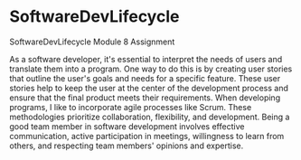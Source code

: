 # SoftwareDevLifecycle
SoftwareDevLifecycle Module 8 Assignment



As a software developer, it's essential to interpret the needs of users and translate them into a program. One way to do this is by creating user stories that outline the user's goals and needs for a specific feature. These user stories help to keep the user at the center of the development process and ensure that the final product meets their requirements. When developing programs, I like to incorporate agile processes like Scrum. These methodologies prioritize collaboration, flexibility, and development. Being a good team member in software development involves effective communication, active participation in meetings, willingness to learn from others, and respecting team members' opinions and expertise.

